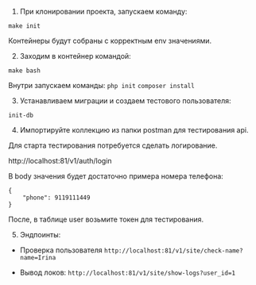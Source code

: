 1. При клонировании проекта, запускаем команду:

```
make init
```

Контейнеры будут собраны с корректным env значениями.

2. Заходим в контейнер командой:

```
make bash
```

Внутри запускаем команды:
`php init`
`composer install`

3. Устанавливаем миграции и создаем тестового пользователя:

```
init-db
```

4. Импортируйте коллекцию из папки postman для тестирования api.

Для старта тестирования потребуется сделать логирование.

http://localhost:81/v1/auth/login

В body значения будет достаточно примера номера телефона:

```
{
    "phone": 9119111449
}
```

После, в таблице user возьмите токен для тестирования.

5. Эндпоинты:
+ Проверка пользователя
`http://localhost:81/v1/site/check-name?name=Irina`

+ Вывод локов:
`http://localhost:81/v1/site/show-logs?user_id=1`